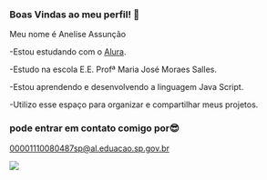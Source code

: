 ### Boas Vindas ao meu perfil! 💜

Meu nome é Anelise Assunção

-Estou estudando com o [Alura](https://www.alura.com.br).

-Estudo na escola E.E. Profª Maria José Moraes Salles.

-Estou aprendendo e desenvolvendo a linguagem Java Script.

-Utilizo esse espaço para organizar e compartilhar meus projetos.

### pode entrar em contato comigo por😎

00001110080487sp@al.eduacao.sp.gov.br

![](https://media1.tenor.com/m/DuThn51FjPcAAAAC/nerd-emoji-nerd.gif)



